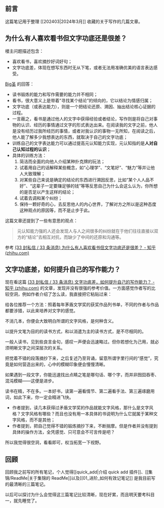 ## 前言

这篇笔记用于整理 [[202403|2024年3月]] 收藏的关于写作的几篇文章。

## 为什么有人喜欢看书但文字功底还是很差？

楼主问题描述包含：

- 喜欢看书，喜欢摘抄好词好句；
- 文字功底差，体现在想写东西时无从下笔，或者无法用准确优美的语言表达感受。

[Big圣](https://www.zhihu.com/people/www.cainiucheng.com) 的回答：

- 读书锻炼的能力和写作需要的能力并不相同；
- 看书，很大意义上是带着“寻找某个结论”的倾向的，它以结论为情感归属；
- 文字功底（或表达能力），则是一个把结论还原、溯因、抽出结论核心证据的过程。
- 一言蔽之，看书是通过他人的文字中获得经验或者结论，写作则是将自己对事物的认识、经历的事情通过文字的形式表达出来。在阅读我的文字之前，他人是没有经历过我所经历的事情，或者对我认识的事物一无所知，在阅读之后，他人能了解多少我想表达的东西，就取决于自己的文字功底；
- 训练自己的文字表达能力可以通过提高元认知能力实现，元认知指的是**人对自己认知过程的认识**；
- 具体的训练方法：
	1. 简洁而全面的向他人介绍某种扑克牌的玩法；
	2. 试着用自己的话解释某些概念，如“心理学”、“文笔好”、“魅力”等并让他人大致理解；
	3. 对某些自己来说是确定的结论的东西进行溯因反思，比如“某个人人品不好”、“这辈子一定要赚足够的钱”等等反思自己为什么会这么认为，你所想的是否足以产生这样的结论；
	4. 试着去调和某个纠纷；
	5. 保持一颗好奇的心，去反思他人的内心世界，了解对方之所以是这种态度这种观点的原因等，而不是止步于此。

这篇文章还提到了一些有意思的观点：

> 元认知能力强的人还会发现人与人之间很多的纠纷就在于他们往往直接以双方的“结论”去相互对抗，而缺少了中间的还原和沟通等。

参考 [(33 封私信 / 33 条消息) 为什么有人喜欢看书但文字功底还是很差？ - 知乎 (zhihu.com)](https://www.zhihu.com/question/37432828/answer/72667979)

## 文字功底差，如何提升自己的写作能力？

现在看这篇 [(33 封私信 / 33 条消息) 文字功底差，如何提升自己的写作能力？ - 知乎 (zhihu.com)](https://www.zhihu.com/question/36472504/answer/67647225) 的文章，发现并没有很强的参考价值。一方面感觉作者写的比较空洞，例如作者介绍了怎么读，我直接把它粘贴过来：

> 
给各位推荐一个方法：照着每年茅盾文学奖的获奖作品列书单，不同的作者与作品都要涉猎，以此来培养对文字的感觉。 
>
不消几本，你便会大致明白所谓的文字风格，是何种含义。
 > 
以提升文笔为目的的读书方式，和以消遣为主的读书方式，是不尽相同的。  
>  
一般人读书，见到些良言金句，感叹一声便会迅速略过。但你若想化为己用，就必须明晰文字之间深层次的关系。  
>  
把觉着不错的段落摘抄下来，之后复述乃至背诵，留意所谓字里行间的“感觉”，究竟是如何营造出来的，心中的模糊印象便会慢慢清晰。  
 > 
如果遇到一段文字，你能迅速找出点睛之笔是哪句话、哪个字，而并非囫囵吞枣、混沌模糊——这便是进步。  
>  
读书在精，不在多。一本好书，读第一遍看情节、第二遍看手法、第三遍琢磨用词，如此下来，你一定会精进飞快。

- 作者提到，读几本获得过矛盾文学奖的作品就能文字风格，那什么是文字风格？文字风格有哪些？而且也没有用一本具体的书说明为什么它就属于某种文字风格，而不是其他；
- 作者提到，把自己觉得不错的锻炼摘抄下来，不断揣摩。但是作者并没有提到具体的操作方法，全凭感觉、只可意会不可言传是吧？

所以我觉得很空洞，看看即可，权当拓宽一下视野。

## 回顾

回顾我之前写的所有笔记，个人觉得[[quick_add|介绍 quick add 插件]]、[[集锦/ReadMe|关于集锦的 ReadMe]]以及[[01_进阶_如何有效记笔记]] 是我目前写的最清晰的三篇笔记。

以后可以探讨为什么会觉得这三篇笔记比较清晰，现在好累，而且明天要考科目一，就先睡觉了。